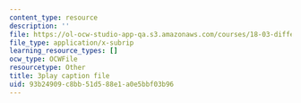 ```yaml
---
content_type: resource
description: ''
file: https://ol-ocw-studio-app-qa.s3.amazonaws.com/courses/18-03-differential-equations-spring-2010/93b24909c8bb51d588e1a0e5bbf03b96_qZHseRxAWZ8.vtt
file_type: application/x-subrip
learning_resource_types: []
ocw_type: OCWFile
resourcetype: Other
title: 3play caption file
uid: 93b24909-c8bb-51d5-88e1-a0e5bbf03b96
---
```

